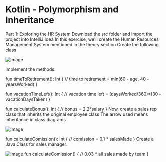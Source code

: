 # Kotlin - Polymorphism and Inheritance

Part 1: Exploring the HR System
Download the src folder and import the project into IntelliJ Idea
In this exercise, we'll create the Human Resources Management System mentioned in the theory section
Create the following class

![image](https://user-images.githubusercontent.com/68394577/140787273-e79e9413-1bc3-4190-b417-e95806b0e6ef.png)

Implement the methods:

fun timeToRetirement(): Int {
    // time to retirement = min(60 - age, 40 - yearsWorked)
}

fun vacationTimeLeft(): Int {
    // vacation time left = (daysWorked/360)*(30 - vacationDaysTaken)
}

fun calculateBonus(): Int {
    // bonus = 2.2*salary
}
Now, create a sales rep class that inherits the original employee class
The arrow used means inheritance in class diagrams

![image](https://user-images.githubusercontent.com/68394577/140787378-e4a344cb-5492-4b19-a53c-ca54ae65b1e6.png)

fun calculateComission(): Int {
    // comission = 0.1 * salesMade
}
Create a Java Class for sales manager:

![image](https://user-images.githubusercontent.com/68394577/140787425-b0cd10ec-cd72-4313-9656-c23f81a668d9.png)
fun calculateComission() {
    // 0.03 * all sales made by team
}
